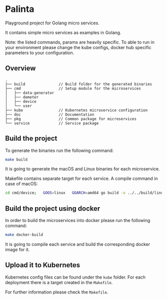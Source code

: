 # Palinta

Playground project for Golang micro services.

It contains simple micro services as examples in Golang.

Note: the listed commands, params are heavily specific. To able to run in your
environment please change the kube configs, docker hub specific parameters to your
configuration.

## Overview

```
.
├── build               // Build folder for the generated binaries
├── cmd                 // Setup module for the microservices
│   ├── data-generator
│   ├── demeter
│   ├── device
│   └── user
├── kube                // Kubernetes microservice configuration
├── doc                 // Documentation
├── pkg                 // Common package for microservices
└── service             // Service package
```

## Build the project

To generate the binaries run the following command:

```sh
make build
```

It is going to generate the macOS and Linux binaries for each microservice.

Makefile contains separate target for each service. A compile command in case of macOS:

```sh
cd cmd/device;   GOOS=linux   GOARCH=amd64 go build -o ../../build/linux-amd64/device; cd ../..
```

## Build the project using docker

In order to build the microservices into docker please run the following command:

```sh
make docker-build
```

It is going to compile each service and build the corresponding docker image for it.

## Upload it to Kubernetes

Kubernetes config files can be found under the `kube` folder. For each deployment
there is a target created in the `Makefile`.

For further information please check the `Makefile`.
